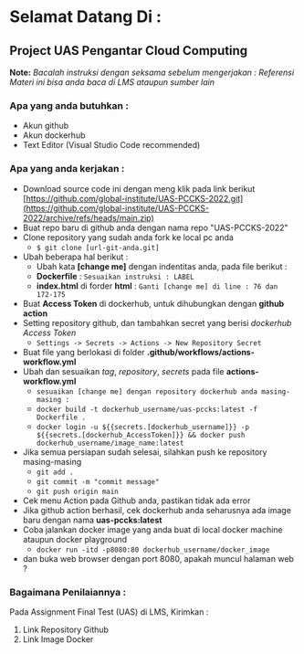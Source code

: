 # Selamat Datang Di :
## Project UAS Pengantar Cloud Computing

**Note:** 
*Bacalah instruksi dengan seksama sebelum mengerjakan :*
*Referensi Materi ini bisa anda baca di LMS ataupun sumber lain*

### Apa yang anda butuhkan :
- Akun github
- Akun dockerhub
- Text Editor (Visual Studio Code recommended)

### Apa yang anda kerjakan :
- Download source code ini dengan meng klik pada link berikut [https://github.com/global-institute/UAS-PCCKS-2022.git](https://github.com/global-institute/UAS-PCCKS-2022/archive/refs/heads/main.zip)
- Buat repo baru di github anda dengan nama repo "UAS-PCCKS-2022"
- Clone repository yang sudah anda fork ke local pc anda
  - `$ git clone [url-git-anda.git]`
- Ubah beberapa hal berikut :
  - Ubah kata **[change me]** dengan indentitas anda, pada file berikut : 
   - **Dockerfile** : `Sesuaikan instruksi : LABEL`
   - **index.html** di forder **html** : `Ganti [change me] di line : 76 dan 172-175`
- Buat **Access Token** di dockerhub, untuk dihubungkan dengan **github action**
- Setting repository github, dan tambahkan secret yang berisi _dockerhub Access Token_
  - `Settings -> Secrets -> Actions -> New Repository Secret`
- Buat file yang berlokasi di folder **.github/workflows/actions-workflow.yml**
- Ubah dan sesuaikan _tag_, _repository_, _secrets_ pada file **actions-workflow.yml** 
  - `sesuaikan [change me] dengan repository dockerhub anda masing-masing :`
  - `docker build -t dockerhub_username/uas-pccks:latest -f Dockerfile .`
  - `docker login -u ${{secrets.[dockerhub_username]}} -p ${{secrets.[dockerhub_AccessToken]}} && docker push dockerhub_username/image_name:latest`
- Jika semua persiapan sudah selesai, silahkan push ke repository masing-masing
  - `git add .`
  - `git commit -m "commit message"`
  - `git push origin main`
- Cek menu Action pada Github anda, pastikan tidak ada error
- Jika github action berhasil, cek dockerhub anda seharusnya ada image baru dengan nama **uas-pccks:latest**
- Coba jalankan docker image yang anda buat di local docker machine ataupun docker playground
  - `docker run -itd -p8080:80 dockerhub_username/docker_image`
- dan buka web browser dengan port 8080, apakah muncul halaman web ?

### Bagaimana Penilaiannya :
Pada Assignment Final Test (UAS) di LMS, Kirimkan :
1. Link Repository Github
2. Link Image Docker
